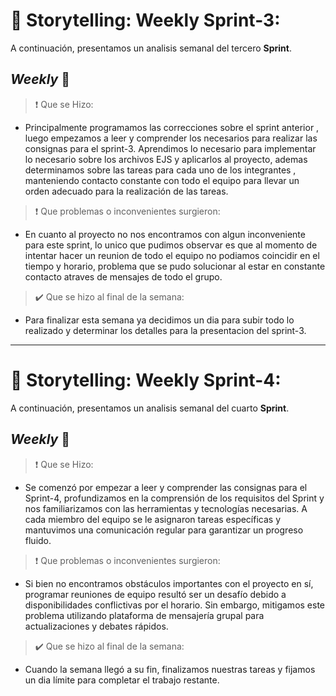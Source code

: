 # :pushpin: Storytelling: Weekly Sprint-3:

A continuación, presentamos un analisis semanal del tercero **Sprint**.

## *Weekly* :memo:

> :heavy_exclamation_mark: Que se Hizo:  

* Principalmente programamos las correcciones sobre el sprint anterior , luego empezamos a leer y comprender los necesarios para realizar las consignas para el sprint-3. Aprendimos lo necesario para implementar lo necesario sobre los archivos EJS y aplicarlos al proyecto, ademas determinamos sobre las tareas para cada uno de los integrantes , manteniendo contacto constante con todo el equipo para llevar un orden adecuado para la realización de las tareas.

> :heavy_exclamation_mark: Que problemas o inconvenientes surgieron:

* En cuanto al proyecto no nos encontramos con algun inconveniente para este sprint, lo unico que pudimos observar es que al momento de intentar hacer un reunion de todo el equipo no podiamos coincidir en el tiempo y horario, problema que se pudo solucionar al estar en constante contacto atraves de mensajes de todo el grupo.

> :heavy_check_mark: Que se hizo al final de la semana:

* Para finalizar esta semana ya decidimos un dia para subir todo lo realizado y determinar los detalles para la presentacion del sprint-3.

---

# :pushpin: Storytelling: Weekly Sprint-4:

A continuación, presentamos un analisis semanal del cuarto **Sprint**.

## *Weekly* :memo:

> :heavy_exclamation_mark: Que se Hizo:  

* Se comenzó por empezar a leer y comprender las consignas para el Sprint-4, profundizamos en la comprensión de los requisitos del Sprint y nos familiarizamos con las herramientas y tecnologías necesarias. A cada miembro del equipo se le asignaron tareas específicas y mantuvimos una comunicación regular para garantizar un progreso fluido.

> :heavy_exclamation_mark: Que problemas o inconvenientes surgieron:

* Si bien no encontramos obstáculos importantes con el proyecto en sí, programar reuniones de equipo resultó ser un desafío debido a disponibilidades conflictivas por el horario. Sin embargo, mitigamos este problema utilizando plataforma de mensajería grupal para actualizaciones y debates rápidos.

> :heavy_check_mark: Que se hizo al final de la semana:

* Cuando la semana llegó a su fin, finalizamos nuestras tareas y fijamos un dia límite para completar el trabajo restante.